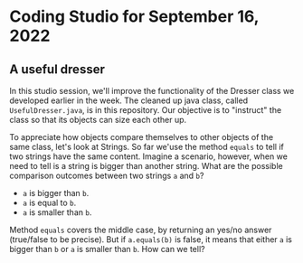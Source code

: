 # Coding Studio for September 16, 2022

## A useful dresser

In this studio session, we'll improve the functionality of the Dresser class we developed earlier in the week. The cleaned up java class, called `UsefulDresser.java`, is in this repository. Our objective is to "instruct" the class so that its objects can size each other up.

To appreciate how objects compare themselves to other objects of the same class, let's look at Strings. So far we'use the method `equals` to tell if two strings have the same content. Imagine a scenario, however, when we need to tell is a string is bigger than another string. What are the possible comparison outcomes between two strings `a` and `b`?

* `a` is bigger than `b`.
* `a` is equal to `b`.
* `a` is smaller than `b`.

Method `equals` covers the middle case, by returning an yes/no answer (true/false to be precise). But if `a.equals(b)` is false, it means that either `a` is bigger than `b` or `a` is smaller than `b`. How can we tell?


